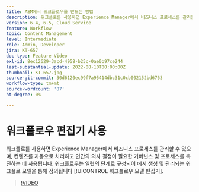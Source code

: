 ```yaml
---
title: AEM에서 워크플로우를 만드는 방법
description: 워크플로를 사용하면 Experience Manager에서 비즈니스 프로세스를 관리할 수 있으며, 컨텐츠를 자동으로 처리하고 인간의 의사 결정이 필요한 거버넌스 및 프로세스를 촉진하는 데 사용됩니다.
version: 6.4, 6.5, Cloud Service
feature: Workflow
topic: Content Management
level: Intermediate
role: Admin, Developer
jira: KT-657
doc-type: Feature Video
exl-id: 8ec12629-3acd-4958-b25c-0ae0b97ce244
last-substantial-update: 2022-08-10T00:00:00Z
thumbnail: KT-657.jpg
source-git-commit: 30d6120ec99f7a95414dbc31c0cb002152bd6763
workflow-type: tm+mt
source-wordcount: '87'
ht-degree: 0%

---
```


# 워크플로우 편집기 사용

워크플로를 사용하면 Experience Manager에서 비즈니스 프로세스를 관리할 수 있으며, 컨텐츠를 자동으로 처리하고 인간의 의사 결정이 필요한 거버넌스 및 프로세스를 촉진하는 데 사용됩니다. 워크플로우는 일련의 단계로 구성되어 에서 생성 및 관리되는 워크플로 모델을 통해 정의됩니다 [!UICONTROL 워크플로우 모델 편집기].

>[!VIDEO](https://video.tv.adobe.com/v/22201?quality=12&learn=on)
